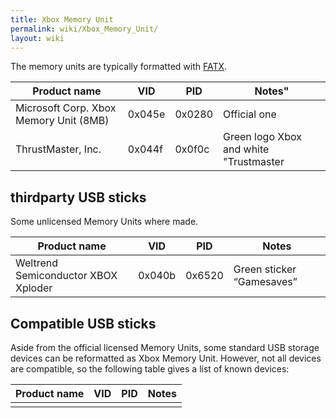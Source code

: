 ```yaml
---
title: Xbox Memory Unit
permalink: wiki/Xbox_Memory_Unit/
layout: wiki
---
```


The memory units are typically formatted with [FATX](/wiki/FATX "wikilink").

| Product name                           | VID    | PID    | Notes"                                 |
|----------------------------------------|--------|--------|----------------------------------------|
| Microsoft Corp. Xbox Memory Unit (8MB) | 0x045e | 0x0280 | Official one                           |
| ThrustMaster, Inc.                     | 0x044f | 0x0f0c | Green logo Xbox and white "Trustmaster |

thirdparty USB sticks
---------------------

Some unlicensed Memory Units where made.

| Product name                        | VID    | PID    | Notes                     |
|-------------------------------------|--------|--------|---------------------------|
| Weltrend Semiconductor XBOX Xploder | 0x040b | 0x6520 | Green sticker “Gamesaves” |

Compatible USB sticks
---------------------

Aside from the official licensed Memory Units, some standard USB storage
devices can be reformatted as Xbox Memory Unit. However, not all devices
are compatible, so the following table gives a list of known devices:

| Product name | VID | PID | Notes |
|--------------|-----|-----|-------|
||


